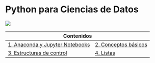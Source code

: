 # Python para Ciencias de Datos

<img src="images/python_banner.png">
<div align="center">
	<table>
		<thead>
			<tr>
				<th colspan="2">Contenidos </th>
			</tr>
		</thead>
		<tbody>
			<tr>
				<td>
					<a href="notebooks/notebook01.ipynb">1. Anaconda y Jupyter Notebooks</a>				
				</td>
				<td>
					<a href="notebooks/notebook02.ipynb">2. Conceptos básicos</a>
				</td>
      </tr>
      <tr>
				<td>
					<a href="notebooks/notebook03.ipynb">3. Estructuras de control</a>				
				</td>
				<td>
					<a href="notebooks/notebook04.ipynb">4. Listas</a>
				</td>
      </tr>
		</tbody>
	</table>
</div>
